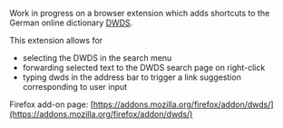 

Work in progress on a browser extension which adds shortcuts to the German online dictionary [DWDS](https://www.dwds.de).

This extension allows for

- selecting the DWDS in the search menu
- forwarding selected text to the DWDS search page on right-click
- typing dwds in the address bar to trigger a link suggestion corresponding to user input

Firefox add-on page: [https://addons.mozilla.org/firefox/addon/dwds/](https://addons.mozilla.org/firefox/addon/dwds/)
